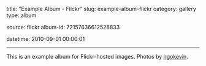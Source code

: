 title: "Example Album - Flickr"
slug: example-album-flickr
category: gallery
type: album

source: flickr
album-id: 72157636612528833

datetime: 2010-09-01 00:00:01

---

This is an example album for Flickr-hosted images.
Photos by [ngokevin](http://ngokevin.com).
